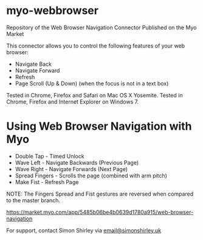 myo-webbrowser
==============

Repository of the Web Browser Navigation Connector Published on the Myo Market

This connector allows you to control the following features of your web browser:

- Navigate Back
- Navigate Forward
- Refresh
- Page Scroll (Up & Down) (when the focus is not in a text box)

Tested in Chrome, Firefox and Safari on Mac OS X Yosemite.
Tested in Chrome, Firefox and Internet Explorer on Windows 7.


Using Web Browser Navigation with Myo
=====================================

- Double Tap	-	Timed Unlock
- Wave Left	-	Navigate Backwards (Previous Page)
- Wave Right	-	Navigate Forwards (Next Page)
- Spread Fingers	-	Scrolls the page (combined with arm pitch)
- Make Fist	-	Refresh Page

NOTE: The Fingers Spread and Fist gestures are reversed when compared to the master branch.


https://market.myo.com/app/5485b06be4b0639d1780a915/web-browser-navigation

For support, contact Simon Shirley via email@simonshirley.uk
